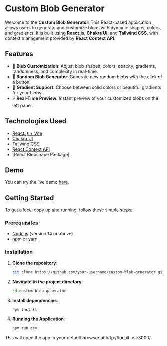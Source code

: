 # Custom Blob Generator

Welcome to the **Custom Blob Generator**! This React-based application allows users to generate and customize blobs with dynamic shapes, colors, and gradients. It is built using **React.js**, **Chakra UI**, and **Tailwind CSS**, with context management provided by **React Context API**.

## Features

- 🎨 **Blob Customization**: Adjust blob shapes, colors, opacity, gradients, randomness, and complexity in real-time.
- 🔄 **Random Blob Generator**: Generate new random blobs with the click of a button.
- 🌈 **Gradient Support**: Choose between solid colors or beautiful gradients for your blobs.
- ⚡ **Real-Time Preview**: Instant preview of your customized blobs on the left panel.

## Technologies Used

- [React.js + Vite](https://reactjs.org/)
- [Chakra UI](https://chakra-ui.com/)
- [Tailwind CSS](https://tailwindcss.com/)
- [React Context API](https://reactjs.org/docs/context.html)
- [React Blobshape Package]

## Demo

You can try the live demo [here](#).

## Getting Started

To get a local copy up and running, follow these simple steps:

### Prerequisites

- [Node.js](https://nodejs.org/) (version 14 or above)
- [npm](https://www.npmjs.com/) or [yarn](https://yarnpkg.com/)

### Installation

1. **Clone the repository**:

   ```bash
   git clone https://github.com/your-username/custom-blob-generator.git
2. **Navigate to the project directory**:
   ```bash
   cd custom-blob-generator
3. **Install dependencies**:
   ```bash
   npm install
4. **Running the Application**:
   ```bash
   npm run dev

This will open the app in your default browser at http://localhost:3000/.
